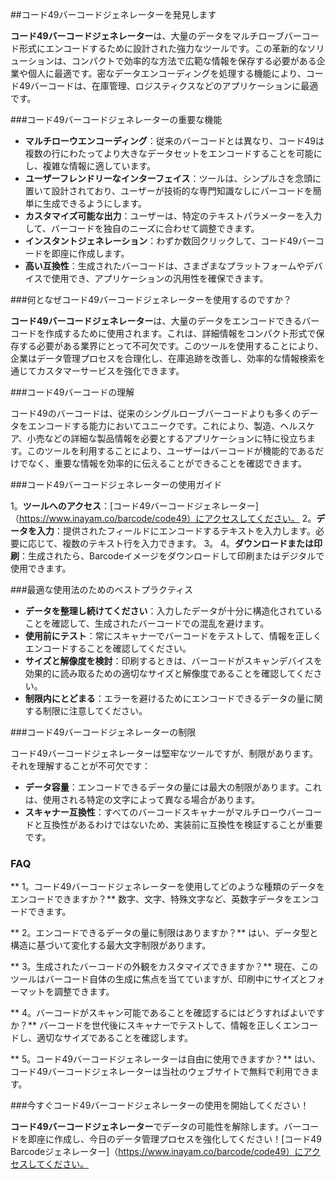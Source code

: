 ##コード49バーコードジェネレーターを発見します

**コード49バーコードジェネレーター**は、大量のデータをマルチローブバーコード形式にエンコードするために設計された強力なツールです。この革新的なソリューションは、コンパクトで効率的な方法で広範な情報を保存する必要がある企業や個人に最適です。密なデータエンコーディングを処理する機能により、コード49バーコードは、在庫管理、ロジスティクスなどのアプリケーションに最適です。

###コード49バーコードジェネレーターの重要な機能

-  **マルチローウエンコーディング**：従来のバーコードとは異なり、コード49は複数の行にわたってより大きなデータセットをエンコードすることを可能にし、複雑な情報に適しています。
-  **ユーザーフレンドリーなインターフェイス**：ツールは、シンプルさを念頭に置いて設計されており、ユーザーが技術的な専門知識なしにバーコードを簡単に生成できるようにします。
-  **カスタマイズ可能な出力**：ユーザーは、特定のテキストパラメーターを入力して、バーコードを独自のニーズに合わせて調整できます。
-  **インスタントジェネレーション**：わずか数回クリックして、コード49バーコードを即座に作成します。
-  **高い互換性**：生成されたバーコードは、さまざまなプラットフォームやデバイスで使用でき、アプリケーションの汎用性を確保できます。

###何となぜコード49バーコードジェネレーターを使用するのですか？

**コード49バーコードジェネレーター**は、大量のデータをエンコードできるバーコードを作成するために使用されます。これは、詳細情報をコンパクト形式で保存する必要がある業界にとって不可欠です。このツールを使用することにより、企業はデータ管理プロセスを合理化し、在庫追跡を改善し、効率的な情報検索を通じてカスタマーサービスを強化できます。

###コード49バーコードの理解

コード49のバーコードは、従来のシングルローブバーコードよりも多くのデータをエンコードする能力においてユニークです。これにより、製造、ヘルスケア、小売などの詳細な製品情報を必要とするアプリケーションに特に役立ちます。このツールを利用することにより、ユーザーはバーコードが機能的であるだけでなく、重要な情報を効率的に伝えることができることを確認できます。

###コード49バーコードジェネレーターの使用ガイド

1。**ツールへのアクセス**：[コード49バーコードジェネレーター]（https://www.inayam.co/barcode/code49）にアクセスしてください。
2。**データを入力**：提供されたフィールドにエンコードするテキストを入力します。必要に応じて、複数のテキスト行を入力できます。
3。
4。**ダウンロードまたは印刷**：生成されたら、Barcodeイメージをダウンロードして印刷またはデジタルで使用できます。

###最適な使用法のためのベストプラクティス

-  **データを整理し続けてください**：入力したデータが十分に構造化されていることを確認して、生成されたバーコードでの混乱を避けます。
-  **使用前にテスト**：常にスキャナーでバーコードをテストして、情報を正しくエンコードすることを確認してください。
-  **サイズと解像度を検討**：印刷するときは、バーコードがスキャンデバイスを効果的に読み取るための適切なサイズと解像度であることを確認してください。
-  **制限内にとどまる**：エラーを避けるためにエンコードできるデータの量に関する制限に注意してください。

###コード49バーコードジェネレーターの制限

コード49バーコードジェネレーターは堅牢なツールですが、制限があります。それを理解することが不可欠です：

-  **データ容量**：エンコードできるデータの量には最大の制限があります。これは、使用される特定の文字によって異なる場合があります。
-  **スキャナー互換性**：すべてのバーコードスキャナーがマルチローウバーコードと互換性があるわけではないため、実装前に互換性を検証することが重要です。

### FAQ

** 1。コード49バーコードジェネレーターを使用してどのような種類のデータをエンコードできますか？**
数字、文字、特殊文字など、英数字データをエンコードできます。

** 2。エンコードできるデータの量に制限はありますか？**
はい、データ型と構造に基づいて変化する最大文字制限があります。

** 3。生成されたバーコードの外観をカスタマイズできますか？**
現在、このツールはバーコード自体の生成に焦点を当てていますが、印刷中にサイズとフォーマットを調整できます。

** 4。バーコードがスキャン可能であることを確認するにはどうすればよいですか？**
バーコードを世代後にスキャナーでテストして、情報を正しくエンコードし、適切なサイズであることを確認します。

** 5。コード49バーコードジェネレーターは自由に使用できますか？**
はい、コード49バーコードジェネレーターは当社のウェブサイトで無料で利用できます。

###今すぐコード49バーコードジェネレーターの使用を開始してください！

**コード49バーコードジェネレーター**でデータの可能性を解除します。バーコードを即座に作成し、今日のデータ管理プロセスを強化してください！[コード49 Barcodeジェネレーター]（https://www.inayam.co/barcode/code49）にアクセスしてください。